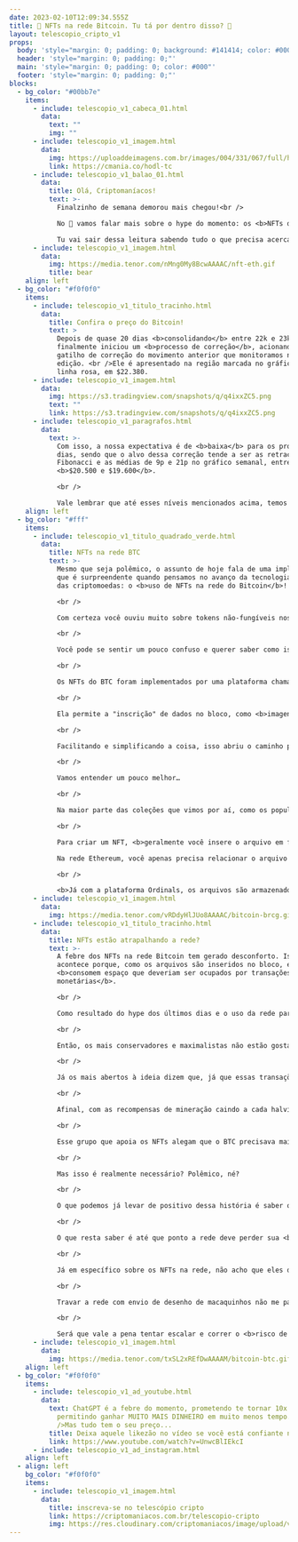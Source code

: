 ```yaml
---
date: 2023-02-10T12:09:34.555Z
title: 🤔 NFTs na rede Bitcoin. Tu tá por dentro disso? 🤔
layout: telescopio_cripto_v1
props:
  body: 'style="margin: 0; padding: 0; background: #141414; color: #000"'
  header: 'style="margin: 0; padding: 0;"'
  main: 'style="margin: 0; padding: 0; color: #000"'
  footer: 'style="margin: 0; padding: 0;"'
blocks:
  - bg_color: "#00bb7e"
    items:
      - include: telescopio_v1_cabeca_01.html
        data:
          text: ""
          img: ""
      - include: telescopio_v1_imagem.html
        data:
          img: https://uploaddeimagens.com.br/images/004/331/067/full/hodl_newsletter_botao_ultimasemana_%281%29.png?1675685068
          link: https://cmania.co/hodl-tc
      - include: telescopio_v1_balao_01.html
        data:
          title: Olá, Criptomaníacos!
          text: >-
            Finalzinho de semana demorou mais chegou!<br />

            No 🔭 vamos falar mais sobre o hype do momento: os <b>NFTs da rede Bitcoin</b>.<br />

            Tu vai sair dessa leitura sabendo tudo o que precisa acerca desse tema!
      - include: telescopio_v1_imagem.html
        data:
          img: https://media.tenor.com/nMng0My8BcwAAAAC/nft-eth.gif
          title: bear
    align: left
  - bg_color: "#f0f0f0"
    items:
      - include: telescopio_v1_titulo_tracinho.html
        data:
          title: Confira o preço do Bitcoin!
          text: >
            Depois de quase 20 dias <b>consolidando</b> entre 22k e 23k, Bitcoin
            finalmente iniciou um <b>processo de correção</b>, acionando o
            gatilho de correção do movimento anterior que monitoramos na última
            edição. <br />Ele é apresentado na região marcada no gráfico com a
            linha rosa, em $22.380.
      - include: telescopio_v1_imagem.html
        data:
          img: https://s3.tradingview.com/snapshots/q/q4ixxZC5.png
          text: ""
          link: https://s3.tradingview.com/snapshots/q/q4ixxZC5.png
      - include: telescopio_v1_paragrafos.html
        data:
          text: >-
            Com isso, a nossa expectativa é de <b>baixa</b> para os próximos
            dias, sendo que o alvo dessa correção tende a ser as retrações de
            Fibonacci e as médias de 9p e 21p no gráfico semanal, entre
            <b>$20.500 e $19.600</b>.

            <br />

            Vale lembrar que até esses níveis mencionados acima, temos um cenário positivo para a continuação do movimento de alta rumo aos objetivos sinalizados com as linhas brancas, entre <b>25.200 e 27.800</b>.
    align: left
  - bg_color: "#fff"
    items:
      - include: telescopio_v1_titulo_quadrado_verde.html
        data:
          title: NFTs na rede BTC
          text: >-
            Mesmo que seja polêmico, o assunto de hoje fala de uma implementação
            que é surpreendente quando pensamos no avanço da tecnologia por trás
            das criptomoedas: o <b>uso de NFTs na rede do Bitcoin</b>!

            <br />

            Com certeza você ouviu muito sobre tokens não-fungíveis nos últimos meses. Mas o que talvez ainda seja novidade para você é que tem gente “cunhando” seus NFTs diretamente na blockchain do Bitcoin.

            <br />

            Você pode se sentir um pouco confuso e querer saber como isso é possível. 

            <br />

            Os NFTs do BTC foram implementados por uma plataforma chamada <b>Ordinals</b>, que aproveita algumas funcionalidades da atualização <b>Taproot</b>, que ocorreu na rede em 2021. 

            <br />

            Ela permite a "inscrição" de dados no bloco, como <b>imagens, textos e vídeos</b>, tudo isso relacionado a cada satoshi, de forma individualizada. 

            <br />

            Facilitando e simplificando a coisa, isso abriu o caminho para NFTs no BTC. Mas além de serem tokens não-fungíveis nativos, a tecnologia NFT deu um passo a mais na rede do Bitcoin.

            <br />

            Vamos entender um pouco melhor… 

            <br />

            Na maior parte das coleções que vimos por aí, como os populares NFTs da Ethereum, os arquivos dos NFTs não estão na blockchain principal. 

            <br />

            Para criar um NFT, <b>geralmente você insere o arquivo em fontes de armazenamento descentralizadas</b>, como o <b>IPFS</b>. 

            Na rede Ethereum, você apenas precisa relacionar o arquivo externo com o token que está sendo criado. Isso é feito para reduzir as taxas de transação.

            <br />

            <b>Já com a plataforma Ordinals, os arquivos são armazenados diretamente na rede Bitcoin</b>, sem o uso de um serviço ou cadeia paralela. Alguns encaram isso como uma grande evolução, mas é nesse ponto que a polêmica começa. 
      - include: telescopio_v1_imagem.html
        data:
          img: https://media.tenor.com/vRDdyHlJUo8AAAAC/bitcoin-brcg.gif
      - include: telescopio_v1_titulo_tracinho.html
        data:
          title: NFTs estão atrapalhando a rede?
          text: >-
            A febre dos NFTs na rede Bitcoin tem gerado desconforto. Isso
            acontece porque, como os arquivos são inseridos no bloco, eles
            <b>consomem espaço que deveriam ser ocupados por transações
            monetárias</b>.

            <br />

            Como resultado do hype dos últimos dias e o uso da rede para a cunhagem dos tokens, a capacidade dos blocos estão chegando em seu limite, chegando a ter dobrado de tamanho. As <b>taxas de transação da rede também subiram consideravelmente</b>.

            <br />

            Então, os mais conservadores e maximalistas não estão gostando nem um pouco dessa história toda.

            <br />

            Já os mais abertos à ideia dizem que, já que essas transações estão acontecendo, devemos olhar com bons olhos o fato da movimentação <b>gerar recompensas para os mineradores</b>.

            <br />

            Afinal, com as recompensas de mineração caindo a cada halving e os com as quedas de preço que acontecem nos momentos de baixa do mercado, muitos mineradores acabam por encerrar suas atividades. Assim, blocos maiores e taxas mais altas seriam um bom estímulo para os validadores e segurança da rede.

            <br />

            Esse grupo que apoia os NFTs alegam que o BTC precisava mais do que apenas transações financeiras em sua rede. Assim, a Ordinals mostra que podemos<b> adicionar mais utilidades à blockchain para aumentar as transações de maneira significativa e aumentar os incentivos aos mineradores</b>. 

            <br />

            Mas isso é realmente necessário? Polêmico, né?

            <br />

            O que podemos já levar de positivo dessa história é saber que a rede do Bitcoin pode se moldar e ser o que ela precisar ser para garantir um futuro brilhante. 

            <br />

            O que resta saber é até que ponto a rede deve perder sua <b>simplicidade</b>, já que essa é uma de suas características mais incríveis.

            <br />

            Já em específico sobre os NFTs na rede, não acho que eles devem ser mal vistos. Mas quem sabe não devemos <b>armazenar os arquivos em serviços descentralizados</b> externos, como outros projetos já fazem? 

            <br />

            Travar a rede com envio de desenho de macaquinhos não me parece o melhor uso da blockchain do BTC. Com menos de 15 mil NFTs mintados nos últimos dias pela Ordinal, a rede já sentiu uma leve sobrecarga. 

            <br />

            Será que vale a pena tentar escalar e correr o <b>risco de uma rede lenta e congestionada</b>?
      - include: telescopio_v1_imagem.html
        data:
          img: https://media.tenor.com/txSL2xREfDwAAAAM/bitcoin-btc.gif
    align: left
  - bg_color: "#f0f0f0"
    items:
      - include: telescopio_v1_ad_youtube.html
        data:
          text: ChatGPT é a febre do momento, prometendo te tornar 10x mais produtivo e
            permitindo ganhar MUITO MAIS DINHEIRO em muito menos tempo. <br
            />Mas tudo tem o seu preço...
          title: Deixa aquele likezão no vídeo se você está confiante no BTC!
          link: https://www.youtube.com/watch?v=UnwcBlIEkcI
      - include: telescopio_v1_ad_instagram.html
    align: left
  - align: left
    bg_color: "#f0f0f0"
    items:
      - include: telescopio_v1_imagem.html
        data:
          title: inscreva-se no telescópio cripto
          link: https://criptomaniacos.com.br/telescopio-cripto
          img: https://res.cloudinary.com/criptomaniacos/image/upload/v1662133224/telescopio/inscreva-se-telescopio.png
---
```

